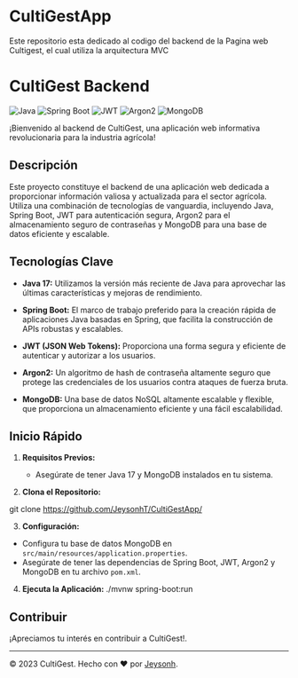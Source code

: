 # CultiGestApp
Este repositorio esta dedicado al codigo del backend de la Pagina web Cultigest, el cual utiliza la arquitectura MVC 

# CultiGest Backend

![Java](https://img.shields.io/badge/Java-17-brightgreen)
![Spring Boot](https://img.shields.io/badge/Spring%20Boot-2.5.5-brightgreen)
![JWT](https://img.shields.io/badge/JWT-1.0.9-blue)
![Argon2](https://img.shields.io/badge/Argon2-2.0.17-blue)
![MongoDB](https://img.shields.io/badge/MongoDB-4.4.9-brightgreen)

¡Bienvenido al backend de CultiGest, una aplicación web informativa revolucionaria para la industria agrícola!

## Descripción

Este proyecto constituye el backend de una aplicación web dedicada a proporcionar información valiosa y actualizada para el sector agrícola. Utiliza una combinación de tecnologías de vanguardia, incluyendo Java, Spring Boot, JWT para autenticación segura, Argon2 para el almacenamiento seguro de contraseñas y MongoDB para una base de datos eficiente y escalable.

## Tecnologías Clave

- **Java 17:** Utilizamos la versión más reciente de Java para aprovechar las últimas características y mejoras de rendimiento.

- **Spring Boot:** El marco de trabajo preferido para la creación rápida de aplicaciones Java basadas en Spring, que facilita la construcción de APIs robustas y escalables.

- **JWT (JSON Web Tokens):** Proporciona una forma segura y eficiente de autenticar y autorizar a los usuarios.

- **Argon2:** Un algoritmo de hash de contraseña altamente seguro que protege las credenciales de los usuarios contra ataques de fuerza bruta.

- **MongoDB:** Una base de datos NoSQL altamente escalable y flexible, que proporciona un almacenamiento eficiente y una fácil escalabilidad.

## Inicio Rápido

1. **Requisitos Previos:**
   - Asegúrate de tener Java 17 y MongoDB instalados en tu sistema.

2. **Clona el Repositorio:**
   
git clone https://github.com/JeysonhT/CultiGestApp/


3. **Configuración:**
- Configura tu base de datos MongoDB en `src/main/resources/application.properties`.
- Asegúrate de tener las dependencias de Spring Boot, JWT, Argon2 y MongoDB en tu archivo `pom.xml`.

4. **Ejecuta la Aplicación:**
./mvnw spring-boot:run


## Contribuir

¡Apreciamos tu interés en contribuir a CultiGest!.

---
© 2023 CultiGest. Hecho con ❤️ por [Jeysonh](https://github.com/JeysonhT/CultiGestApp).
